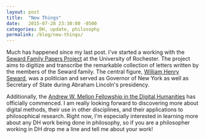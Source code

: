 ```yaml
---
layout: post
title:  "New Things"
date:   2015-07-28 23:30:00 -0500
categories: DH, update, philosophy
permalink: /blog/new-things/
---
```


Much has happened since my last post. I've started a working with the [Seward Family Papers Project](http://humanities.lib.rochester.edu/mellondh/research/seward-family-project/) at the University of Rochester. The project aims to digitize and transcribe the remarkable collection of letters written by the members of the Seward family. The central figure, [William Henry Seward](https://en.wikipedia.org/wiki/William_H._Seward), was a politician and served as Governor of New York as well as Secretary of State during Abraham Lincoln's presidency. 

Additionally, the [Andrew W. Mellon Fellowship in the Digital Humanities](http://humanities.lib.rochester.edu/mellondh/) has officially commenced. I am really looking forward to discovering more about digital methods, their use in other disciplines, and their applications to philosophical research. Right now, I'm especially interested in learning more about any DH work being done in philosophy, so if you are a philosopher working in DH drop me a line and tell me about your work!

